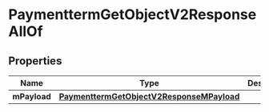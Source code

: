 

# PaymenttermGetObjectV2ResponseAllOf

## Properties

Name | Type | Description | Notes
------------ | ------------- | ------------- | -------------
**mPayload** | [**PaymenttermGetObjectV2ResponseMPayload**](PaymenttermGetObjectV2ResponseMPayload.md) |  | 




